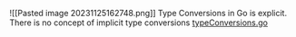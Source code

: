 ![[Pasted image 20231125162748.png]]
Type Conversions in Go is explicit. There is no concept of implicit type conversions
[typeConversions.go](https://github.com/adiChoudhary/learningGo/blob/main/code/PracticingGo/basics/typeConversions.go)
